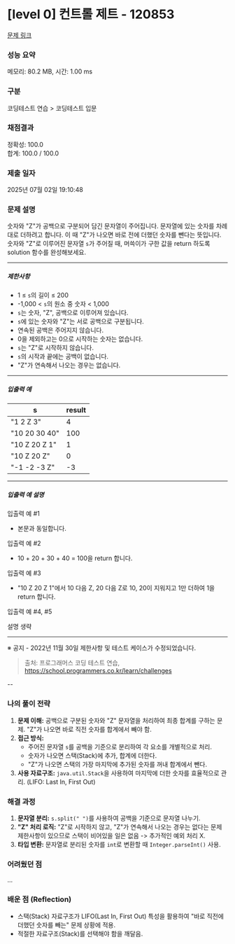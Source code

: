 # [level 0] 컨트롤 제트 - 120853 

[문제 링크](https://school.programmers.co.kr/learn/courses/30/lessons/120853) 

### 성능 요약

메모리: 80.2 MB, 시간: 1.00 ms

### 구분

코딩테스트 연습 > 코딩테스트 입문

### 채점결과

정확성: 100.0<br/>합계: 100.0 / 100.0

### 제출 일자

2025년 07월 02일 19:10:48

### 문제 설명

<p>숫자와 "Z"가 공백으로 구분되어 담긴 문자열이 주어집니다. 문자열에 있는 숫자를 차례대로 더하려고 합니다. 이 때 "Z"가 나오면 바로 전에 더했던 숫자를 뺀다는 뜻입니다. 숫자와 "Z"로 이루어진 문자열 <code>s</code>가 주어질 때, 머쓱이가 구한 값을 return 하도록 solution 함수를 완성해보세요.</p>

<hr>

<h5>제한사항</h5>

<ul>
<li>1 ≤ <code>s</code>의 길이 ≤ 200</li>
<li>-1,000 &lt; <code>s</code>의 원소 중 숫자 &lt; 1,000</li>
<li><code>s</code>는 숫자, "Z", 공백으로 이루어져 있습니다.</li>
<li><code>s</code>에 있는 숫자와 "Z"는 서로 공백으로 구분됩니다.</li>
<li>연속된 공백은 주어지지 않습니다.</li>
<li>0을 제외하고는 0으로 시작하는 숫자는 없습니다.</li>
<li><code>s</code>는 "Z"로 시작하지 않습니다.</li>
<li><code>s</code>의 시작과 끝에는 공백이 없습니다.</li>
<li>"Z"가 연속해서 나오는 경우는 없습니다.</li>
</ul>

<hr>

<h5>입출력 예</h5>
<table class="table">
        <thead><tr>
<th>s</th>
<th>result</th>
</tr>
</thead>
        <tbody><tr>
<td>"1 2 Z 3"</td>
<td>4</td>
</tr>
<tr>
<td>"10 20 30 40"</td>
<td>100</td>
</tr>
<tr>
<td>"10 Z 20 Z 1"</td>
<td>1</td>
</tr>
<tr>
<td>"10 Z 20 Z"</td>
<td>0</td>
</tr>
<tr>
<td>"-1 -2 -3 Z"</td>
<td>-3</td>
</tr>
</tbody>
      </table>
<hr>

<h5>입출력 예 설명</h5>

<p>입출력 예 #1</p>

<ul>
<li>본문과 동일합니다.</li>
</ul>

<p>입출력 예 #2</p>

<ul>
<li>10 + 20 + 30 + 40 = 100을 return 합니다.</li>
</ul>

<p>입출력 예 #3</p>

<ul>
<li>"10 Z 20 Z 1"에서 10 다음 Z, 20 다음 Z로 10, 20이 지워지고 1만 더하여 1을 return 합니다.</li>
</ul>

<p>입출력 예 #4, #5</p>

<p>설명 생략</p>

<hr>

<p>※ 공지 - 2022년 11월 30일 제한사항 및 테스트 케이스가 수정되었습니다.</p>


> 출처: 프로그래머스 코딩 테스트 연습, https://school.programmers.co.kr/learn/challenges

--

### **나의 풀이 전략**

1.  **문제 이해:** 공백으로 구분된 숫자와 "Z" 문자열을 처리하여 최종 합계를 구하는 문제. "Z"가 나오면 바로 직전 숫자를 합계에서 빼야 함.
2.  **접근 방식:**
    * 주어진 문자열 `s`를 공백을 기준으로 분리하여 각 요소를 개별적으로 처리.
    * 숫자가 나오면 스택(Stack)에 추가, 합계에 더한다.
    * "Z"가 나오면 스택의 가장 마지막에 추가된 숫자를 꺼내 합계에서 뺀다.
3.  **사용 자료구조:** `java.util.Stack`을 사용하여 마지막에 더한 숫자를 효율적으로 관리. (LIFO: Last In, First Out)

### **해결 과정**

1.  **문자열 분리:** `s.split(" ")`를 사용하여 공백을 기준으로 문자열 나누기.
2.  **"Z" 처리 로직:** "Z"로 시작하지 않고, "Z"가 연속해서 나오는 경우는 없다는 문제 제한사항이 있으므로 스택이 비어있을 일은 없음 -> 추가적인 예외 처리 X.
3.  **타입 변환:** 문자열로 분리된 숫자를 `int`로 변환할 때 `Integer.parseInt()` 사용.

### **어려웠던 점**

...


### **배운 점 (Reflection)**

* 스택(Stack) 자료구조가 LIFO(Last In, First Out) 특성을 활용하여 "바로 직전에 더했던 숫자를 빼는" 문제 상황에 적용.
* 적절한 자료구조(Stack)를 선택해야 함을 깨달음.
